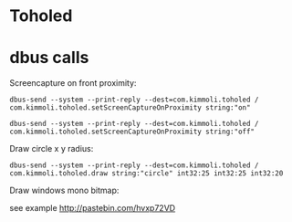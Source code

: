 Toholed
=======



dbus calls
==========

Screencapture on front proximity:

`dbus-send --system --print-reply --dest=com.kimmoli.toholed / com.kimmoli.toholed.setScreenCaptureOnProximity string:"on"`

`dbus-send --system --print-reply --dest=com.kimmoli.toholed / com.kimmoli.toholed.setScreenCaptureOnProximity string:"off"`

Draw circle x y radius:

`dbus-send --system --print-reply --dest=com.kimmoli.toholed / com.kimmoli.toholed.draw string:"circle" int32:25 int32:25 int32:20`


Draw windows mono bitmap:

see example http://pastebin.com/hvxp72VD